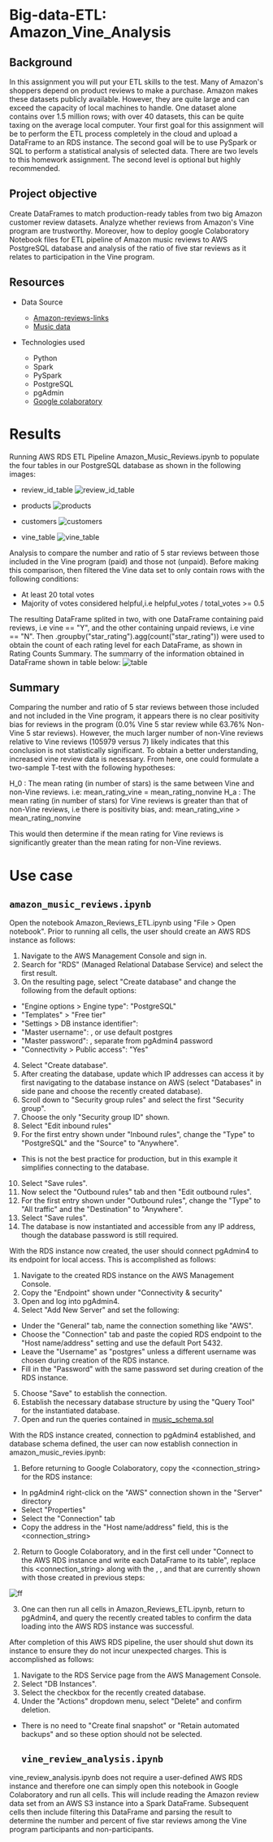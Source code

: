 # Big-data-ETL: Amazon_Vine_Analysis 

## Background

In this assignment you will put your ETL skills to the test. Many of Amazon's shoppers depend on product reviews to make a purchase. Amazon makes these datasets publicly available. However, they are quite large and can exceed the capacity of local machines to handle. One dataset alone contains over 1.5 million rows; with over 40 datasets, this can be quite taxing on the average local computer. Your first goal for this assignment will be to perform the ETL process completely in the cloud and upload a DataFrame to an RDS instance. The second goal will be to use PySpark or SQL to perform a statistical analysis of selected data.
There are two levels to this homework assignment. The second level is optional but highly recommended.



## Project objective

Create DataFrames to match production-ready tables from two big Amazon customer review datasets.
Analyze whether reviews from Amazon's Vine program are trustworthy. Moreover, how to deploy google Colaboratory Notebook files for ETL pipeline of Amazon music reviews to AWS PostgreSQL database and analysis of the ratio of five star reviews as it relates to participation in the Vine program.

## Resources

- Data Source
  - [Amazon-reviews-links](https://s3.amazonaws.com/amazon-reviews-pds/tsv/index.txt)
  - [Music data](https://s3.amazonaws.com/amazon-reviews-pds/tsv/amazon_reviews_us_Music_v1_00.tsv.gz)

- Technologies used
  - Python
  - Spark 
  - PySpark
  - PostgreSQL 
  - pgAdmin
  - [Google colaboratory](https://colab.research.google.com/notebooks/welcome.ipynb)
  
# Results
Running AWS RDS ETL Pipeline Amazon_Music_Reviews.ipynb to populate the four tables in our PostgreSQL database as shown in the following images:

- review_id_table
![review_id_table](https://user-images.githubusercontent.com/84547558/169960910-24bb0004-5e29-47a2-87d5-46c2739cf2ba.png)

- products
 ![products](https://user-images.githubusercontent.com/84547558/169960987-e22616b7-0b87-475b-aa47-4a344ed4e030.png)

- customers
![customers](https://user-images.githubusercontent.com/84547558/169961010-fa894999-101e-4770-916a-ecdcffa16254.png)

- vine_table
![vine_table](https://user-images.githubusercontent.com/84547558/169961024-b131d064-5fb9-4b6b-b890-93565597ba3e.png)


Analysis to compare the number and ratio of 5 star reviews between those included in the Vine program (paid) and those not (unpaid). Before making this comparison, then filtered the Vine data set to only contain rows with the following conditions:
- At least 20 total votes
- Majority of votes considered helpful,i.e helpful_votes / total_votes >= 0.5

The resulting DataFrame splited in two, with one DataFrame containing paid reviews, i.e vine == "Y", and the other containing unpaid reviews, i.e vine == "N". Then .groupby("star_rating").agg(count("star_rating")) were used to obtain the count of each rating level for each DataFrame, as shown in Rating Counts Summary. The summarry of the information obtained in DataFrame shown in table below:
![table](https://user-images.githubusercontent.com/84547558/169955450-519e7fce-8940-4046-a8ad-c520dae6fb7a.png)

## Summary
Comparing the number and ratio of 5 star reviews between those included and not included in the Vine program, it appears there is no clear positivity bias for reviews in the program (0.0% Vine 5 star review while 63.76% Non-Vine 5 star reviews). However, the much larger number of non-Vine reviews relative to Vine reviews (105979 versus 7) likely indicates that this conclusion is not statistically significant. To obtain a better understanding, increased vine review data is necessary. From here, one could formulate a two-sample T-test with the following hypotheses:

H_0 : The mean rating (in number of stars) is the same between Vine and non-Vine
      reviews. i.e:
      mean_rating_vine = mean_rating_nonvine
H_a : The mean rating (in number of stars) for Vine reviews is greater than that
      of non-Vine reviews, i.e there is positivity bias, and:
      mean_rating_vine > mean_rating_nonvine
      
This would then determine if the mean rating for Vine reviews is significantly greater than the mean rating for non-Vine reviews.

# Use case
## `amazon_music_reviews.ipynb`
Open the notebook Amazon_Reviews_ETL.ipynb using "File > Open notebook". Prior to running all cells, the user should create an AWS RDS instance as follows:

1. Navigate to the AWS Management Console and sign in.
2. Search for "RDS" (Managed Relational Database Service) and select the first result.
3. On the resulting page, select "Create database" and change the following from the default options:
- "Engine options > Engine type": "PostgreSQL"
- "Templates" > "Free tier"
- "Settings > DB instance identifier": <Database Name>
- "Master username": <Username>, or use default postgres
- "Master password": <Password>, separate from pgAdmin4 password
- "Connectivity > Public access": "Yes"
4. Select "Create database".
5. After creating the database, update which IP addresses can access it by first navigating to the database instance on AWS (select "Databases" in side pane and choose the recently created database).
6. Scroll down to "Security group rules" and select the first "Security group".
7. Choose the only "Security group ID" shown.
8. Select "Edit inbound rules"
9. For the first entry shown under "Inbound rules", change the "Type" to "PostgreSQL" and the "Source" to "Anywhere".
- This is not the best practice for production, but in this example it simplifies connecting to the database.
10. Select "Save rules".
11. Now select the "Outbound rules" tab and then "Edit outbound rules".
12. For the first entry shown under "Outbound rules", change the "Type" to "All traffic" and the "Destination" to "Anywhere".
13. Select "Save rules".
14. The database is now instantiated and accessible from any IP address, though the database password is still required.
  
With the RDS instance now created, the user should connect pgAdmin4 to its endpoint for local access. This is accomplished as follows:
  
1. Navigate to the created RDS instance on the AWS Management Console.
2. Copy the "Endpoint" shown under "Connectivity & security"
3. Open and log into pgAdmin4.
4. Select "Add New Server" and set the following:
  
- Under the "General" tab, name the connection something like "AWS".
- Choose the "Connection" tab and paste the copied RDS endpoint to the "Host name/address" setting and use the default Port 5432.
- Leave the "Username" as "postgres" unless a different username was chosen during creation of the RDS instance.
- Fill in the "Password" with the same password set during creation of the RDS instance.
  
5. Choose "Save" to establish the connection.
6. Establish the necessary database structure by using the "Query Tool" for the instantiated database.
7. Open and run the queries contained in [music_schema.sql](https://github.com/bigoshunane/Big-data-challenge-HM-18/blob/main/Resources/music_schema.sql)
  
With the RDS instance created, connection to pgAdmin4 established, and database schema defined, the user can now establish connection in amazon_music_revies.ipynb:
  
1. Before returning to Google Colaboratory, copy the <connection_string> for the RDS instance:
- In pgAdmin4 right-click on the "AWS" connection shown in the "Server" directory
- Select "Properties"
- Select the "Connection" tab
- Copy the address in the "Host name/address" field, this is the <connection_string>
  
2. Return to Google Colaboratory, and in the first cell under "Connect to the AWS RDS instance and write each DataFrame to its table", replace this <connection_string> along with the <Database Name>, <Username>, and <Password> that are currently shown with those created in previous steps:
  
![ff](https://user-images.githubusercontent.com/84547558/169959049-e389af0e-4753-499b-9a9b-10a79a764fe7.png)
  
3. One can then run all cells in Amazon_Reviews_ETL.ipynb, return to pgAdmin4, and query the recently created tables to confirm the data loading into  the AWS RDS instance was successful. 
  
After completion of this AWS RDS pipeline, the user should shut down its instance to ensure they do not incur unexpected charges. This is accomplished as follows:

1. Navigate to the RDS Service page from the AWS Management Console.
2. Select "DB Instances".
3. Select the checkbox for the recently created database.
4. Under the "Actions" dropdown menu, select "Delete" and confirm deletion.
- There is no need to "Create final snapshot" or "Retain automated backups" and so these option should not be selected.
  
  ## `vine_review_analysis.ipynb`
  
vine_review_analysis.ipynb does not require a user-defined AWS RDS instance and therefore one can simply open this notebook in Google Colaboratory and run all cells. This will include reading the Amazon review data set from an AWS S3 instance into a Spark DataFrame. Subsequent cells then include filtering this DataFrame and parsing the result to determine the number and percent of five star reviews among the Vine program participants and non-participants.
  
